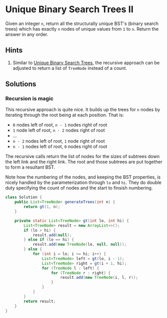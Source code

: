 # Unique Binary Search Trees II

Given an integer `n`, return all the structurally unique BST's (binary search
trees) which has exactly `n` nodes of unique values from `1` to `n`. Return the
answer in any order.

## Hints

1. Similar to [Unique Binary Search Trees](../unique-binary-search-trees), the
   recursive approach can be adjusted to return a list of `TreeNode` instead
   of a count.

## Solutions

### Recursion is magic

This recursive approach is quite nice. It builds up the trees for `n` nodes by
iterating through the root being at each position. That is:

* `0` nodes left of root, `n - 1` nodes right of root
* `1` node left of root, `n - 2` nodes right of root
* ...
* `n - 2` nodes left of root, `1` node right of root
* `n - 1` nodes left of root, `0` nodes right of root

The recursive calls return the list of nodes for the sizes of subtrees down the
left link and the right link. The root and those subtrees are put together to
form a resultant BST.

Note how the numbering of the nodes, and keeping the BST properties,  is nicely
handled by the parameterization through `lo` and `hi`. They do double duty
specifying the count of nodes and the start to finsish numbering.

```java
class Solution {
    public List<TreeNode> generateTrees(int n) {
        return gt(1, n);
    }

    private static List<TreeNode> gt(int lo, int hi) {
        List<TreeNode> result = new ArrayList<>();
        if (lo > hi) {
            result.add(null);
        } else if (lo == hi) {
            result.add(new TreeNode(lo, null, null));
        } else {
            for (int i = lo; i <= hi; i++) {
                List<TreeNode> left = gt(lo, i - 1);
                List<TreeNode> right = gt(i + 1, hi);
                for (TreeNode l : left) {
                    for (TreeNode r : right) {
                        result.add(new TreeNode(i, l, r));
                    }
                }
            }
        }
        return result;
    }
}
```
